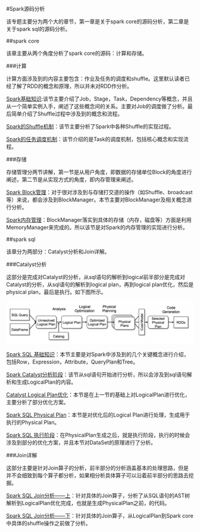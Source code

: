 #Spark源码分析

该专题主要分为两个大的章节，第一章是关于spark core的源码分析，第二章是关于spark sql的源码分析。

##spark core

该章主要从两个角度分析了spark core的源码：计算和存储。

###计算

计算方面涉及到的内容主要包含：作业及任务的调度和shuffle。这里默认读者已经了解了RDD的概念和原理，所以并未对RDD作分析。

[Spark基础知识][1]:该节主要介绍了Job，Stage，Task，Dependency等概念，并且从一个简单实例入手，阐述了这些概念间的关系。主要对Job的调度做了分析。最后简单介绍了Shuffle过程中涉及到的概念和流程。

[Spark的Shuffle机制][2]：该节主要分析了Spark中各种Shuffle的实现过程。

[Spark的任务调度机制][3]：该节介绍的是Task的调度机制，包括核心概念和实现流程。

###存储

存储管理分两节讲解，第一节是从用户角度，即数据的存储单位Block的角度进行阐述，第二节是从实现方式的角度，即内存管理来阐述。

[Spark Block管理][4]：对于很对涉及到与存储打交道的操作（如Shuffle、broadcast等）来说，都会涉及到BlockManager。本节主要对BlockManager及相关概念进行分析。

[Spark内存管理][5]：BlockManager落实到具体的存储（内存，磁盘等）方面是利用MemoryManager来完成的。所以该节是对Spark的内存管理的实现进行分析。

##spark sql

该章分为两部分：Catalyst分析和Join详解。

###Catalyst分析

这部分是完成对Catalyst的分析，从sql语句的解析到logical前半部分是完成对Catalyst的分析，从sql语句的解析到logical plan，再到logical plan优化，然后是physical plan，最后是执行。如下图所示。

![Catalyst实现][Catalyst]

[Spark SQL 基础知识][7]：本节主要是对Spark中涉及到的几个关键概念进行介绍，包括Row，Expression，Attribute，QueryPlan和Tree。

[Spark Catalyst分析阶段][6]：该节从sql语句开始进行分析，所以会涉及到sql语句解析和生成LogicalPlan的内容。

[Catalyst Logical Plan优化][8]：本节是在上一节的基础上对LogicalPlan进行优化，主要分析了部分优化方案。

[Spark SQL Physical Plan][9]：本节是对优化后的Logical Plan进行处理，生成用于执行的Physical Plan。

[Spark SQL 执行阶段][10]：在PhysicalPlan生成之后，就是执行阶段，执行的时候会涉及到部分的优化方案，并且本节对DataSet的原理进行了分析。

###Join详解

这部分主要是针对Join算子的分析，前半部分的分析涵盖基本的处理思路，但是并不会细致到每个算子都分析，如果相分析具体算子可以沿着前半部分的思路去挖掘。

[Spark SQL Join分析——上][11]：针对具体的Join算子，分析了从SQL语句的AST树解析到LogicalPlan优化完成，也就是生成PhysicalPlan之前，的代码。

[Spark SQL Join分析——下][12]：针对具体的Join算子，从LogicalPlan到Spark core中具体的shuffle操作之前做了分析。

[1]:https://github.com/summerDG/spark-code-ananlysis/blob/master/analysis/core/spark_shuffle.md
[2]:https://github.com/summerDG/spark-code-ananlysis/blob/master/analysis/core/spark_sort_shuffle.md
[3]:https://github.com/summerDG/spark-code-ananlysis/blob/master/analysis/core/task_schedule.md
[4]:https://github.com/summerDG/spark-code-ananlysis/blob/master/analysis/core/block_manager.md
[5]:https://github.com/summerDG/spark-code-ananlysis/blob/master/analysis/core/memory_manager.md
[6]:https://github.com/summerDG/spark-code-ananlysis/blob/master/analysis/sql/spark_sql_parser.md
[7]:https://github.com/summerDG/spark-code-ananlysis/blob/master/analysis/sql/spark_sql_preparation.md
[8]:https://github.com/summerDG/spark-code-ananlysis/blob/master/analysis/sql/spark_sql_optimize.md
[9]:https://github.com/summerDG/spark-code-ananlysis/blob/master/analysis/sql/spark_sql_physicalplan.md
[10]:https://github.com/summerDG/spark-code-ananlysis/blob/master/analysis/sql/spark_sql_execution.md
[11]:https://github.com/summerDG/spark-code-ananlysis/blob/master/analysis/sql/spark_sql_join_1.md
[12]:https://github.com/summerDG/spark-code-ananlysis/blob/master/analysis/sql/spark_sql_join_2.md
[Catalyst]:pic/Catalyst-Optimizer-diagram.png
